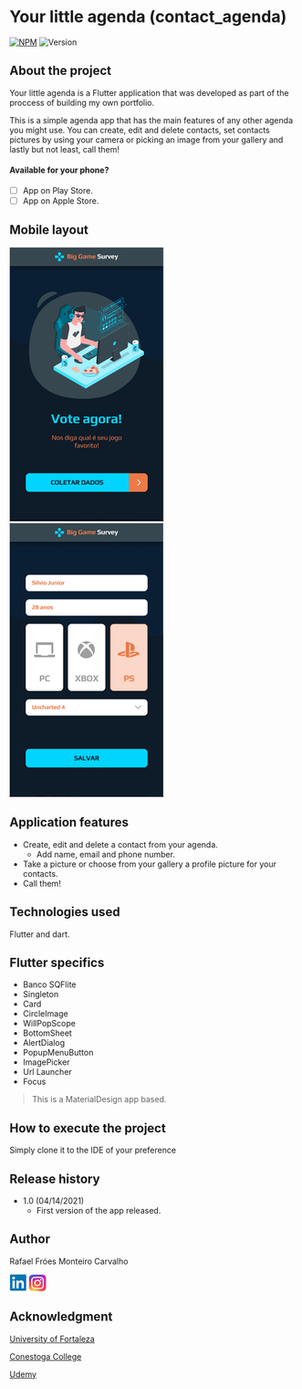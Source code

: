 # Your little agenda (contact_agenda) 
[![NPM](https://img.shields.io/npm/l/react)](https://github.com/rafroes1/generalAppInfos/blob/main/LICENSE) ![Version](https://img.shields.io/badge/version-v1.0-orange)

## About the project

Your little agenda is a Flutter application that was developed as part of the proccess of building my own portfolio.

This is a simple agenda app that has the main features of any other agenda you might use. You can create, edit and delete contacts, set contacts pictures by using your camera or picking an image from your gallery and lastly but not least, call them!

#### Available for your phone?
- [ ] App on Play Store.
- [ ] App on Apple Store.

## Mobile layout
![Mobile 1](https://github.com/acenelio/assets/raw/main/sds1/mobile1.png) ![Mobile 2](https://github.com/acenelio/assets/raw/main/sds1/mobile2.png)

## Application features

- Create, edit and delete a contact from your agenda.
  - Add name, email and phone number. 
- Take a picture or choose from your gallery a profile picture for your contacts.
- Call them!

## Technologies used

Flutter and dart.

## Flutter specifics

- Banco SQFlite
- Singleton
- Card
- CircleImage
- WillPopScope
- BottomSheet
- AlertDialog
- PopupMenuButton
- ImagePicker
- Url Launcher
- Focus

> This is a MaterialDesign app based.

## How to execute the project

Simply clone it to the IDE of your preference 


## Release history

- 1.0 (04/14/2021)
    - First version of the app released.

## Author

Rafael Fróes Monteiro Carvalho

[![Linkedin](https://github.com/rafroes1/generalAppInfos/blob/main/assets/linkedin%20logo.png)](https://www.linkedin.com/in/rafaelfroescarvalho/)
[![Instagram](https://github.com/rafroes1/generalAppInfos/blob/main/assets/instagram%20logo.png)](https://www.instagram.com/rafafrs/)

## Acknowledgment

[University of Fortaleza](http://www.unifor.br)

[Conestoga College](http://www.conestogac.on.ca)

[Udemy](http://www.udemy.com.br)


